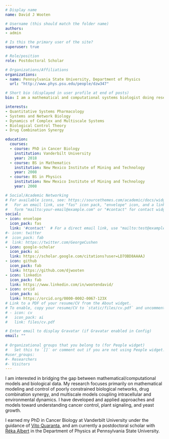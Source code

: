 ```yaml
---
# Display name
name: David J Wooten

# Username (this should match the folder name)
authors:
- admin

# Is this the primary user of the site?
superuser: true

# Role/position
role: Postdoctoral Scholar

# Organizations/Affiliations
organizations:
- name: Pennsylvania State University, Department of Physics
  url: "http://www.phys.psu.edu/people/dzw347"

# Short bio (displayed in user profile at end of posts)
bio: I am a mathematical and computational systems biologist doing research at the interface of theory and data. I have applied my work in cancer, plants, and yeast.

interests:
- Quantitative Systems Pharmacology
- Systems and Network Biology
- Dynamics of Complex and Multiscale Systems
- Biological Control Theory
- Drug Combination Synergy

education:
  courses:
  - course: PhD in Cancer Biology
    institution: Vanderbilt University
    year: 2018
  - course: BS in Mathematics
    institution: New Mexico Institute of Mining and Technology
    year: 2008
  - course: BS in Physics
    institution: New Mexico Institute of Mining and Technology
    year: 2008

# Social/Academic Networking
# For available icons, see: https://sourcethemes.com/academic/docs/widgets/#icons
#   For an email link, use "fas" icon pack, "envelope" icon, and a link in the
#   form "mailto:your-email@example.com" or "#contact" for contact widget.
social:
- icon: envelope
  icon_pack: fas
  link: '#contact'  # For a direct email link, use "mailto:test@example.org".
#- icon: twitter
#  icon_pack: fab
#  link: https://twitter.com/GeorgeCushen
- icon: google-scholar
  icon_pack: ai
  link: https://scholar.google.com/citations?user=LD7OBD8AAAAJ
- icon: github
  icon_pack: fab
  link: https://github.com/djwooten
- icon: linkedin
  icon_pack: fab
  link: https://www.linkedin.com/in/wootendavid/
- icon: orcid
  icon_pack: ai
  link: https://orcid.org/0000-0002-0067-123X
# Link to a PDF of your resume/CV from the About widget.
# To enable, copy your resume/CV to `static/files/cv.pdf` and uncomment the lines below.  
# - icon: cv
#   icon_pack: ai
#   link: files/cv.pdf

# Enter email to display Gravatar (if Gravatar enabled in Config)
email: ""
  
# Organizational groups that you belong to (for People widget)
#   Set this to `[]` or comment out if you are not using People widget.  
#user_groups:
#- Researchers
#- Visitors
---
```


I am interested in bridging the gap between mathematical/computational models and biological data. My research focuses primarily on mathematical modeling and control of poorly constrained biological networks, drug combination synergy, and multiscale models coupling intracellular and environmental dynamics. I have developed and applied approaches and models toward understanding cancer control, plant signaling, and yeast growth.

I earned my PhD in Cancer Biology at Vanderbilt University under the guidance of [Vito Quaranta](https://lab.vanderbilt.edu/quarantalab/), and am currently a postdoctoral scholar with [Réka Albert](https://www.ralbert.me) in the Department of Physics at Pennsylvania State University.
